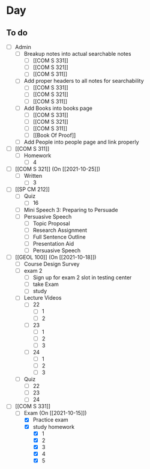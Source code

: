 

# Day 

## To do
- [ ] Admin
	- [ ] Breakup notes into actual searchable notes 
		- [ ] [[COM S 331]]
		- [ ] [[COM S 321]]
		- [ ] [[COM S 311]]
	- [ ] Add proper headers to all notes for searchability
		- [ ] [[COM S 331]]
		- [ ] [[COM S 321]]
		- [ ] [[COM S 311]]
	- [ ] Add Books into books page
		- [ ] [[COM S 331]]
		- [ ] [[COM S 321]]
		- [ ] [[COM S 311]]
		- [ ] [[Book Of Proof]]
	- [ ] Add People into people page and link properly
- [ ] [[COM S 311]]
	- [ ] Homework
		- [ ] 4
- [ ] [[COM S 321]] (On [[2021-10-25]])
	- [ ] Written
		- [ ] 3
- [ ] [[SP CM 212]]
	- [ ] Quiz
		- [ ] 16
	- [ ] Mini Speech 3: Preparing to Persuade
	- [ ] Persuasive Speech
		- [ ] Topic Proposal
		- [ ] Research Assignment
		- [ ] Full Sentence Outline
		- [ ] Presentation Aid
		- [ ] Persuasive Speech
- [ ] [[GEOL 100]] (On [[2021-10-18]])
	- [ ] Course Design Survey
	- [ ] exam 2
		- [ ] Sign up for exam 2 slot in testing center
		- [ ] take Exam
		- [ ] study
	- [ ] Lecture Videos
		- [ ] 22
			- [ ] 1
			- [ ] 2
		- [ ] 23
			- [ ] 1
			- [ ] 2
			- [ ] 3
		- [ ] 24
			- [ ] 1
			- [ ] 2
			- [ ] 3
	- [ ] Quiz
		- [ ] 22
		- [ ] 23
		- [ ] 24
- [ ] [[COM S 331]]
	- [ ] Exam (On [[2021-10-15]])
		- [x] Practice exam 
		- [x] study homework
			- [x] 1
			- [x] 2
			- [x] 3
			- [x] 4
			- [x] 5